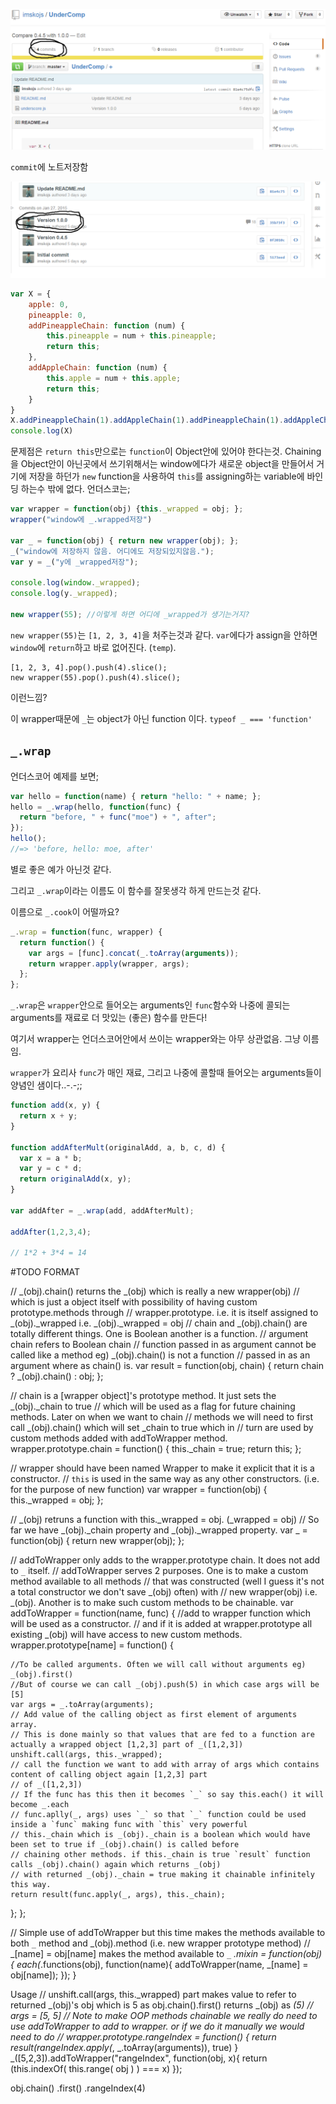 ![alt text](https://github.com/imskojs/UnderComp/blob/master/ins1.PNG "Instruction 1") 

`commit`에 노트저장함

![alt text](https://github.com/imskojs/UnderComp/blob/master/ins2.PNG "Instruction 2") 



 ```js
 var X = {
     apple: 0,
     pineapple: 0,
     addPineappleChain: function (num) {
         this.pineapple = num + this.pineapple;
         return this;
     },
     addAppleChain: function (num) {
         this.apple = num + this.apple;
         return this;
     }
 }
 X.addPineappleChain(1).addAppleChain(1).addPineappleChain(1).addAppleChain(1);
 console.log(X)
 ```
 문제점은 `return this`만으로는 `function`이 Object안에 있어야 한다는것. Chaining을 Object안이 아닌곳에서 쓰기위해서는 window에다가 새로운 object을 만들어서 거기에 저장을 하던가 `new` function을 사용하여 `this`를 assigning하는 variable에 바인딩 하는수 밖에 없다.
 언더스코는;
 ```js
 var wrapper = function(obj) {this._wrapped = obj; };
 wrapper("window에 _.wrapped저장")
 
 var _ = function(obj) { return new wrapper(obj); };
 _("window에 저장하지 않음. 어디에도 저장되있지않음."); 
 var y = _("y에 _wrapped저장");
 
 console.log(window._wrapped);
 console.log(y._wrapped);
 
 new wrapper(55); //이렇게 하면 어디에 _wrapped가 생기는거지? 
  ```
  `new wrapper(55)`는 `[1, 2, 3, 4]`을 처주는것과 같다. `var`에다가 assign을 안하면 `window`에 `return`하고 바로 없어진다. (`temp`). 
  ```
  [1, 2, 3, 4].pop().push(4).slice();
  new wrapper(55).pop().push(4).slice();
  ```
  이런느낌?
  
  이 wrapper때문에 `_`는 object가 아닌 function 이다. `typeof _ === 'function'`
  
  

## `_.wrap`
언더스코어 예제를 보면;

```js
var hello = function(name) { return "hello: " + name; };
hello = _.wrap(hello, function(func) {
  return "before, " + func("moe") + ", after";
});
hello();
//=> 'before, hello: moe, after'
```
별로 좋은 예가 아닌것 같다.

그리고 `_.wrap`이라는 이름도 이 함수를 잘못생각 하게 만드는것 같다.

이름으로 `_.cook`이 어떨까요? 
```js
_.wrap = function(func, wrapper) {
  return function() {
    var args = [func].concat(_.toArray(arguments));
    return wrapper.apply(wrapper, args);
  };
};
```

`_.wrap`은 `wrapper`안으로 들어오는 arguments인 `func`함수와 나중에 콜되는 arguments를 재료로 더 맛있는 (좋은) 함수를 만든다!

여기서 wrapper는 언더스코어안에서 쓰이는 wrapper와는 아무 상관없음. 그냥 이름임. 

`wrapper`가 요리사 `func`가 매인 재료, 그리고 나중에 콜할때 들어오는 arguments들이 양념인 샘이다..-.-;;

```js
function add(x, y) {
  return x + y;
}

function addAfterMult(originalAdd, a, b, c, d) {
  var x = a * b;
  var y = c * d;
  return originalAdd(x, y);
}

var addAfter = _.wrap(add, addAfterMult);

addAfter(1,2,3,4);

// 1*2 + 3*4 = 14
```








#TODO FORMAT

// _(obj).chain() returns the _(obj) which is really a new wrapper(obj)
// which is just a object itself with possibility of having custom prototype.methods through
// wrapper.prototype. i.e. it is itself assigned to _(obj)._wrapped i.e. _(obj)._wrapped = obj
// chain and _(obj).chain() are totally different things. One is Boolean another is a function.
// argument chain refers to Boolean chain
// function passed in as argument cannot be called like a method eg) _(obj).chain() is not a function
// passed in as an argument where as chain() is.
var result = function(obj, chain) {
  return chain ? _(obj).chain() : obj;
};

// chain is a [wrapper object]'s prototype method. It just sets the _(obj)._chain to true
// which will be used as a flag for future chaining methods. Later on when we want to chain
// methods we will need to first call _(obj).chain() which will set _chain to true which in
// turn are used by custom methods added with addToWrapper method.
wrapper.prototype.chain = function() {
  this._chain = true;
  return this;
};

// wrapper should have been named Wrapper to make it explicit that it is a constructor.
// `this` is used in the same way as any other constructors. (i.e. for the purpose of new function)
var wrapper = function(obj) { this._wrapped = obj; }; 

// _(obj) retruns a function with this._wrapped = obj.  (_wrapped = obj)
// So far we have _(obj)._chain property and _(obj)._wrapped property.
var _ = function(obj) { return new wrapper(obj); };

// addToWrapper only adds to the wrapper.prototype chain. It does not add to `_` itself.
// addToWrapper serves 2 purposes. One is to make a custom method available to all methods
// that was constructed (well I guess it's not a total constructor we don't save _(obj) often) with 
// new wrapper(obj) i.e. _(obj). Another is to make such custom methods to be chainable.
var addToWrapper = function(name, func) {
  //add to wrapper function which will be used as a constructor.
  // and if it is added at wrapper.prototype all existing _(obj) will have access to new custom methods.
  wrapper.prototype[name] = function() {

    //To be called arguments. Often we will call without arguments eg) _(obj).first()
    //But of course we can call _(obj).push(5) in which case args will be [5]
    var args = _.toArray(arguments);
    // Add value of the calling object as first element of arguments array.
    // This is done mainly so that values that are fed to a function are actually a wrapped object [1,2,3] part of _([1,2,3])
    unshift.call(args, this._wrapped);
    // call the function we want to add with array of args which contains content of calling object again [1,2,3] part
    // of _([1,2,3])
    // If the func has this then it becomes `_` so say this.each() it will become _.each
    // func.aplly(_, args) uses `_` so that `_` function could be used inside a `func` making func with `this` very powerful
    // this._chain which is _(obj)._chain is a boolean which would have been set to true if _(obj).chain() is called before
    // chaining other methods. if this._chain is true `result` function calls _(obj).chain() again which returns _(obj)
    // with returned _(obj)._chain = true making it chainable infinitely this way.
    return result(func.apply(_, args), this._chain);

  };
};

  // Simple use of addToWrapper but this time makes the methods available to both `_` method and _(obj).method (i.e. new wrapper prototype method)
  // _[name] = obj[name] makes the method available to `_`
_.mixin = function(obj) {
  each(_.functions(obj), function(name){
    addToWrapper(name, _[name] = obj[name]);
  });
}


Usage
// unshift.call(args, this._wrapped) part makes value to refer to returned _(obj)'s obj which is 5 as obj.chain().first() returns _(obj) as _(5)
// args = [5, 5]
// Note to make OOP methods chainable we really do need to use addToWrapper to add to wrapper. or if we do it manually we would need to do
// wrapper.prototype.rangeIndex = function() { return result(rangeIndex.apply(_, _.toArray(arguments)), true) }
_([5,2,3]).addToWrapper("rangeIndex", function(obj, x){ return (this.indexOf( this.range( obj ) ) === x) });

obj.chain()
  .first()
  .rangeIndex(4)
